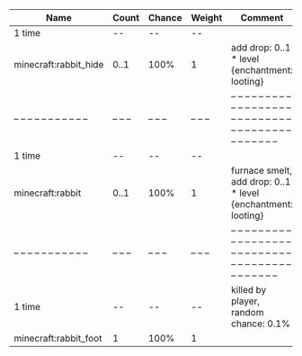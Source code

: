 | Name                  | Count | Chance | Weight | Comment                                                                               |
| --------------------- | ----- | ------ | ------ | ------------------------------------------------------------------------------------- |
| 1 time                |    -- |     -- |     -- |                                                                                       |
| minecraft:rabbit_hide |  0..1 |   100% |      1 | add drop: 0..1 * level {enchantment: looting}                                         |
| – – – – – – – – – – – | – – – | – – –  | – – –  | – – – – – – – – – – – – – – – – – – – – – – – – – – – – – – – – – – – – – – – – – – – |
| 1 time                |    -- |     -- |     -- |                                                                                       |
| minecraft:rabbit      |  0..1 |   100% |      1 | furnace smelt, add drop: 0..1 * level {enchantment: looting}                          |
| – – – – – – – – – – – | – – – | – – –  | – – –  | – – – – – – – – – – – – – – – – – – – – – – – – – – – – – – – – – – – – – – – – – – – |
| 1 time                |    -- |     -- |     -- | killed by player, random chance: 0.1%|{enchantment: looting}: 0.13% + 0.03%*(level-1) |
| minecraft:rabbit_foot |     1 |   100% |      1 |                                                                                       |
